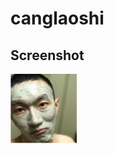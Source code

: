 # canglaoshi


## Screenshot
![](https://github.com/dabaoxiaoxinaigaoji/canglaoshi/blob/master/DF10813A7660FA4FA625ED1E70229B96.jpg)
